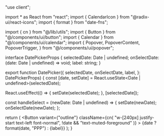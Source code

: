 "use client";

import * as React from "react";
import { CalendarIcon } from "@radix-ui/react-icons";
import { format } from "date-fns";

import { cn } from "@/lib/utils";
import { Button } from "@/components/ui/button";
import { Calendar } from "@/components/ui/calendar";
import {
  Popover,
  PopoverContent,
  PopoverTrigger,
} from "@/components/ui/popover";

interface DatePickerProps {
  selectedDate: Date | undefined;
  onSelectDate: (date: Date | undefined) => void;
  label: string;
}

export function DatePicker({
  selectedDate,
  onSelectDate,
  label,
}: DatePickerProps) {
  const [date, setDate] = React.useState<Date | undefined>(selectedDate);

  React.useEffect(() => {
    setDate(selectedDate);
  }, [selectedDate]);

  const handleSelect = (newDate: Date | undefined) => {
    setDate(newDate);
    onSelectDate(newDate);
  };

  return (
    <Popover>
      <PopoverTrigger asChild>
        <Button
          variant={"outline"}
          className={cn(
            "w-[240px] justify-start text-left font-normal",
            !date && "text-muted-foreground"
          )}
        >
          <CalendarIcon className="mr-2 h-4 w-4" />
          {date ? format(date, "PPP") : <span>{label}</span>}
        </Button>
      </PopoverTrigger>
      <PopoverContent className="w-auto p-0" align="start">
        <Calendar
          mode="single"
          selected={date}
          onSelect={handleSelect}
          initialFocus
        />
      </PopoverContent>
    </Popover>
  );
}